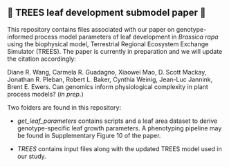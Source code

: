 :leaves: TREES leaf development submodel paper :leaves:
-------------
This repository contains files associated with our paper on genotype-informed process model parameters of leaf development in *Brassica rapa* using the biophysical model, Terrestrial Regional Ecosystem Exchange Simulator (TREES). The paper is currently in preparation and we will update the citation accordingly:

Diane R. Wang, Carmela R. Guadagno, Xiaowei Mao, D. Scott Mackay, Jonathan R. Pleban, Robert L. Baker, Cynthia Weinig, Jean-Luc Jannink, Brent E. Ewers. Can genomics inform physiological complexity in plant process models? (*in prep.*)


Two folders are found in this repository:

*   *get_leaf_parameters* contains scripts and a leaf area dataset to derive genotype-specific leaf growth parameters. A phenotyping pipeline may be found in Supplementary Figure 10 of the paper. 

*   *TREES* contains input files along with the updated TREES model used in our study. 
